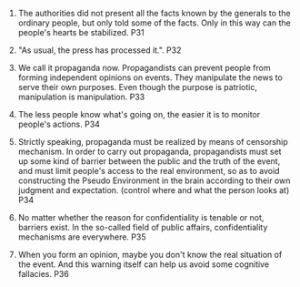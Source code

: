 1. The authorities did not present all the facts known by the generals to the ordinary people, but only told some of the facts. Only in this way can the people's hearts be stabilized. P31

2. "As usual, the press has processed it.". P32

3. We call it propaganda now. Propagandists can prevent people from forming independent opinions on events. They manipulate the news to serve their own purposes. Even though the purpose is patriotic, manipulation is manipulation. P33

4. The less people know what's going on, the easier it is to monitor people's actions. P34

5. Strictly speaking, propaganda must be realized by means of censorship mechanism. In order to carry out propaganda, propagandists must set up some kind of barrier between the public and the truth of the event, and must limit people's access to the real environment, so as to avoid constructing the Pseudo Environment in the brain according to their own judgment and expectation. (control where and what the person looks at) P34

6. No matter whether the reason for confidentiality is tenable or not, barriers exist. In the so-called field of public affairs, confidentiality mechanisms are everywhere. P35

7. When you form an opinion, maybe you don't know the real situation of the event. And this warning itself can help us avoid some cognitive fallacies. P36
